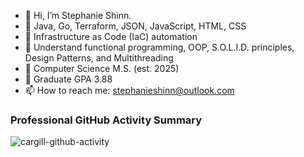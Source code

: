 - 👋 Hi, I’m Stephanie Shinn.
- 🌱 Java, Go, Terraform, JSON, JavaScript, HTML, CSS
- 🌱 Infrastructure as Code (IaC) automation
- 🌱 Understand functional programming, OOP, S.O.L.I.D. principles, Design Patterns, and Multithreading
- 🌱 Computer Science M.S. (est. 2025)
- 🌱 Graduate GPA 3.88
- 📫 How to reach me:  stephanieshinn@outlook.com

<!---
ShinnDing/ShinnDing is a ✨ special ✨ repository because its `README.md` (this file) appears on your GitHub profile.
You can click the Preview link to take a look at your changes.
--->

### Professional GitHub Activity Summary
![cargill-github-activity](https://github.com/user-attachments/assets/3ee40ae3-3b3a-4683-8e00-6e98908e2a09)
